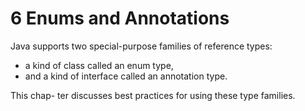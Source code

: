 # 6 Enums and Annotations

Java supports two special-purpose families of reference types:
- a kind of class called an enum type,
- and a kind of interface called an annotation type.

This chap- ter discusses best practices for using these type families.
